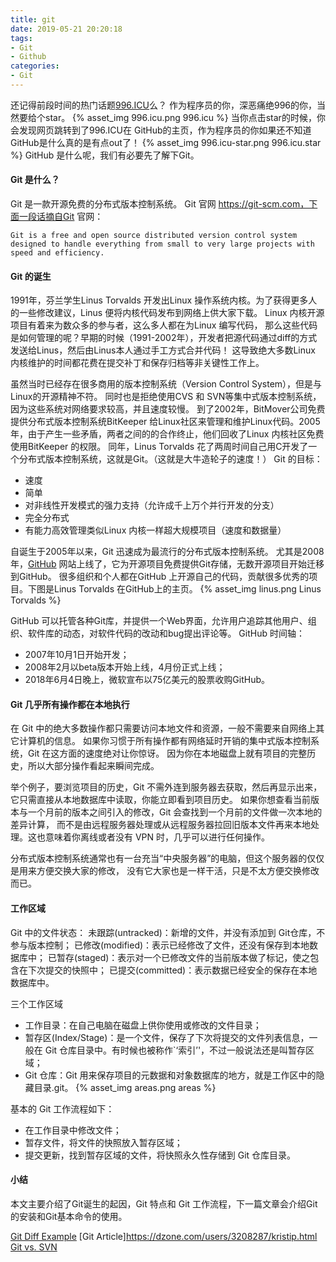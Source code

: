 ```yaml
---
title: git
date: 2019-05-21 20:20:18
tags:
- Git
- Github
categories:
- Git
---
```

还记得前段时间的热门话题[996.ICU](https://996.icu)么？
作为程序员的你，深恶痛绝996的你，当然要给个star。
{% asset_img 996.icu.png 996.icu %}
当你点击star的时候，你会发现网页跳转到了996.ICU在 GitHub的主页，作为程序员的你如果还不知道GitHub是什么真的是有点out了！
{% asset_img 996.icu-star.png 996.icu.star %}
GitHub 是什么呢，我们有必要先了解下Git。
<!-- more -->
#### Git 是什么？
Git 是一款开源免费的分布式版本控制系统。
Git 官网 https://git-scm.com，下面一段话摘自Git 官网：
```text
Git is a free and open source distributed version control system 
designed to handle everything from small to very large projects with 
speed and efficiency.
```

#### Git 的诞生
1991年，芬兰学生Linus Torvalds 开发出Linux 操作系统内核。为了获得更多人的一些修改建议，Linus 便将内核代码发布到网络上供大家下载。
Linux 内核开源项目有着来为数众多的参与者，这么多人都在为Linux 编写代码，
那么这些代码是如何管理的呢？早期的时候（1991-2002年），开发者把源代码通过diff的方式发送给Linus，然后由Linus本人通过手工方式合并代码！
这导致绝大多数Linux 内核维护的时间都花费在提交补丁和保存归档等非关键性工作上。

虽然当时已经存在很多商用的版本控制系统（Version Control System），但是与Linux的开源精神不符。
同时也是拒绝使用CVS 和 SVN等集中式版本控制系统，因为这些系统对网络要求较高，并且速度较慢。
到了2002年，BitMover公司免费提供分布式版本控制系统BitKeeper 
给Linux社区来管理和维护Linux代码。2005年，由于产生一些矛盾，两者之间的的合作终止，他们回收了Linux 内核社区免费使用BitKeeper 的权限。
同年，Linus Torvalds 花了两周时间自己用C开发了一个分布式版本控制系统，这就是Git。（这就是大牛造轮子的速度！）
Git 的目标：
- 速度
- 简单
- 对非线性开发模式的强力支持（允许成千上万个并行开发的分支）
- 完全分布式
- 有能力高效管理类似Linux 内核一样超大规模项目（速度和数据量）

自诞生于2005年以来，Git 迅速成为最流行的分布式版本控制系统。
尤其是2008年，[GitHub](https://github.com) 网站上线了，它为开源项目免费提供Git存储，无数开源项目开始迁移到GitHub。
很多组织和个人都在GitHub 上开源自己的代码，贡献很多优秀的项目。下图是Linus Torvalds 在GitHub上的主页。
{% asset_img linus.png Linus Torvalds %}

GitHub 可以托管各种Git库，并提供一个Web界面，允许用户追踪其他用户、组织、软件库的动态，对软件代码的改动和bug提出评论等。
GitHub 时间轴：
- 2007年10月1日开始开发；
- 2008年2月以beta版本开始上线，4月份正式上线；
- 2018年6月4日晚上，微软宣布以75亿美元的股票收购GitHub。

#### Git 几乎所有操作都在本地执行
在 Git 中的绝大多数操作都只需要访问本地文件和资源，一般不需要来自网络上其它计算机的信息。 
如果你习惯于所有操作都有网络延时开销的集中式版本控制系统，Git 在这方面的速度绝对让你惊讶。 
因为你在本地磁盘上就有项目的完整历史，所以大部分操作看起来瞬间完成。

举个例子，要浏览项目的历史，Git 不需外连到服务器去获取，然后再显示出来，它只需直接从本地数据库中读取，你能立即看到项目历史。 
如果你想查看当前版本与一个月前的版本之间引入的修改，Git 会查找到一个月前的文件做一次本地的差异计算，
而不是由远程服务器处理或从远程服务器拉回旧版本文件再来本地处理。这也意味着你离线或者没有 VPN 时，几乎可以进行任何操作。 

分布式版本控制系统通常也有一台充当“中央服务器”的电脑，但这个服务器的仅仅是用来方便交换大家的修改，
没有它大家也是一样干活，只是不太方便交换修改而已。

#### 工作区域
Git 中的文件状态：
未跟踪(untracked)：新增的文件，并没有添加到 Git仓库，不参与版本控制；
已修改(modified)：表示已经修改了文件，还没有保存到本地数据库中；
已暂存(staged)：表示对一个已修改文件的当前版本做了标记，使之包含在下次提交的快照中；
已提交(committed)：表示数据已经安全的保存在本地数据库中。

三个工作区域
- 工作目录：在自己电脑在磁盘上供你使用或修改的文件目录；
- 暂存区(Index/Stage)：是一个文件，保存了下次将提交的文件列表信息，一般在 Git 仓库目录中。有时候也被称作`‘索引’'，不过一般说法还是叫暂存区域；
- Git 仓库：Git 用来保存项目的元数据和对象数据库的地方，就是工作区中的隐藏目录.git。
{% asset_img areas.png areas %}

基本的 Git 工作流程如下：
- 在工作目录中修改文件；
- 暂存文件，将文件的快照放入暂存区域；
- 提交更新，找到暂存区域的文件，将快照永久性存储到 Git 仓库目录。


#### 小结
本文主要介绍了Git诞生的起因，Git 特点和 Git 工作流程，下一篇文章会介绍Git的安装和Git基本命令的使用。


[Git Diff Example](https://examples.javacodegeeks.com/software-development/git/git-diff-example/)
[Git Article]https://dzone.com/users/3208287/kristip.html
[Git vs. SVN](https://backlog.com/blog/git-vs-svn-version-control-system/)